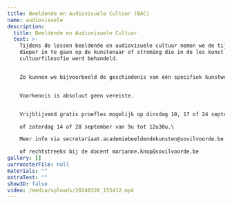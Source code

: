 ```yaml
---
title: Beeldende en Audiovisuele Cultuur (BAC)
name: audiovisuele
description:
  title: Beeldende en Audiovisuele Cultuur
  text: >-
    T﻿ijdens de lessen beeldende en audiovisuele cultuur nemen we de tijd om
    dieper in te gaan op de kunstenaar of stroming die in de les kunst en
    cultuurfilosofie werd behandeld.


    Zo kunnen we bijvoorbeeld de geschiedenis van één specifiek kunstwerk onderzoeken en in een ruimer hedendaags kader plaatsen. Soms trekken we naar een museum in de buurt om kunstwerken aan den lijve te ondervinden. Tijdens de BAC-lessen is er steeds gelegenheid voor discussie en zij die dat wensen kunnen een eigen bijdrage leveren aan de lesinhoud.


    Voorkennis is absoluut geen vereiste.


    V﻿rijblijvend gratis proefles mogelijk op dinsdag 10, 17 of 24 september telkens van 13u30 tot 17u\

    o﻿f zaterdag 14 of 28 september van 9u tot 12u30u.\

    M﻿eer info via secretariaat.academiebeeldendekunsten@sovilvoorde.be of 02/251 51 51\

    o﻿f rechtstreeks bij de docent marianne.knop@sovilvoorde.be
gallery: []
uurroosterFile: null
materials: ""
extraText: ""
show3D: false
video: /media/uploads/20240326_155412.mp4
---
```

